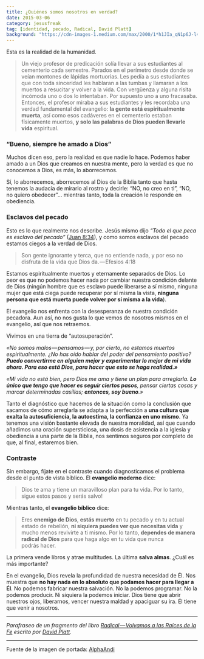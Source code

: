 ```yaml
---
title: ¿Quiénes somos nosotros en verdad?
date: 2015-03-06
category: jesusfreak
tag: [identidad, pecado, Radical, David Platt]
background: "https://cdn-images-1.medium.com/max/2000/1*h1JIa_qN1p6J-l4knyN8SA.jpeg"
---
```


Esta es la realidad de la humanidad.

> Un viejo profesor de predicación solía llevar a sus estudiantes al cementerio cada semestre. Parados en el perímetro desde donde se veían montones de lápidas mortuorias. Les pedía a sus estudiantes que con toda sinceridad les hablaran a las tumbas y llamaran a los muertos a resucitar y volver a la vida. Con vergüenza y alguna risita incómoda uno o dos lo intentaban. Por supuesto uno a uno fracasaba. Entonces, el profesor miraba a sus estudiantes y les recordaba una verdad fundamental del evangelio: **la gente está espiritualmente muerta**, así como esos cadáveres en el cementerio estaban físicamente muertos, **y solo las palabras de Dios pueden llevarle vida** espiritual.

### “Bueno, siempre he amado a Dios”

Muchos dicen eso, pero la realidad es que nadie lo hace. Podemos haber amado a un Dios que creamos en nuestra mente, pero la verdad es que no conocemos a Dios, es más, lo aborrecemos.

Sí, lo aborrecemos, aborrecemos al Dios de la Biblia tanto que hasta tenemos la audacia de mirarlo al rostro y decirle: “NO, no creo en ti”, “NO, no quiero obedecer”… mientras tanto, toda la creación le responde en obediencia.

### Esclavos del pecado

Esto es lo que realmente nos describe. Jesús mismo dijo _“Todo el que peca es esclavo del pecado”_ ([Juan 8:34](https://www.biblegateway.com/passage/?search=Juan%208%3A34&version=RVR1960)), y como somos esclavos del pecado estamos ciegos a la verdad de Dios.

> Son gente ignorante y terca, que no entiende nada, y por eso no disfruta de la vida que Dios da. — Efesios 4:18

Estamos espiritualmente muertos y eternamente separados de Dios. Lo peor es que no podemos hacer nada por cambiar nuestra condición delante de Dios (ningún hombre que es esclavo puede liberarse a sí mismo, ninguna mujer que está ciega puede recuperar por sí misma la vista, **ninguna persona que está muerta puede volver por sí misma a la vida**).

El evangelio nos enfrenta con la desesperanza de nuestra condición pecadora. Aun así, no nos gusta lo que vemos de nosotros mismos en el evangelio, así que nos retraemos.

Vivimos en una tierra de “autosuperación”.

_«No somos malos — pensamos — y, por cierto, no estamos muertos espiritualmente. ¿No has oído hablar del poder del pensamiento positivo?_ **_Puedo convertirme en alguien mejor y experimentar lo mejor de mi vida ahora. Para eso está Dios, para hacer que esto se haga realidad.»_**

_«Mi vida no está bien, pero Dios me ama y tiene un plan para arreglarla._ **_Lo único que tengo que hacer es seguir ciertos pasos_**_, pensar ciertas cosas y marcar determinadas casillas;_ **_entonces, soy bueno_**_.»_

Tanto el diagnóstico que hacemos de la situación como la conclusión que sacamos de cómo arreglarla se adapta a la perfección a **una cultura que exalta la autosuficiencia, la autoestima, la confianza en uno mismo**. Ya tenemos una visión bastante elevada de nuestra moralidad, así que cuando añadimos una oración supersticiosa, una dosis de asistencia a la iglesia y obediencia a una parte de la Biblia, nos sentimos seguros por completo de que, al final, estaremos bien.

### Contraste

Sin embargo, fíjate en el contraste cuando diagnosticamos el problema desde el punto de vista bíblico. El **evangelio moderno** dice:

> Dios te ama y tiene un maravilloso plan para tu vida. Por lo tanto, sigue estos pasos y serás salvo!

Mientras tanto, el **evangelio bíblico** dice:

> Eres **enemigo de Dios**, **estás muerto** en tu pecado y en tu actual estado de rebelión, **ni siquiera puedes ver que necesitas vida** y mucho menos revivirte a ti mismo. Por lo tanto, **dependes de manera radical de Dios** para que haga algo en tu vida que nunca podrás hacer.

La primera vende libros y atrae multitudes. La última **salva almas**. ¿Cuál es más importante?

En el evangelio, Dios revela la profundidad de nuestra necesidad de Él. Nos muestra que **no hay nada en lo absoluto que podamos hacer para llegar a Él**. No podemos fabricar nuestra salvación. No la podemos programar. No la podemos producir. Ni siquiera la podemos iniciar. Dios tiene que abrir nuestros ojos, liberarnos, vencer nuestra maldad y apaciguar su ira. Él tiene que venir a nosotros.

---

_Parafraseo de un fragmento del libro_ [_Radical — Volvamos a las Raíces de la Fe_](http://www.radical.net/store/list/?cat=9&item=95 "Radical Book") _escrito por_ [_David Platt_](https://twitter.com/plattdavid "David Platt Twitter")_._

---

Fuente de la imagen de portada: [AlphaAndi](https://www.flickr.com/photos/99986429@N02/)
